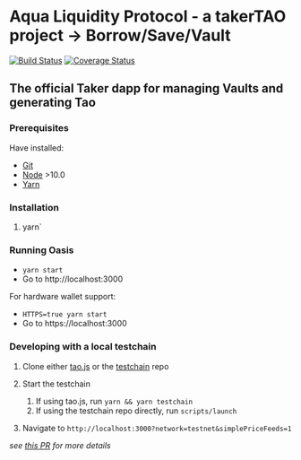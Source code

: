 # Aqua Liquidity Protocol - a takerTAO project -> Borrow/Save/Vault

[![Build Status][build]][build-url]
[![Coverage Status][cover]][cover-url]

## The official Taker dapp for managing Vaults and generating Tao

### Prerequisites

Have installed:

- [Git](https://git-scm.com/downloads)
- [Node](https://nodejs.org/en/download/) >10.0
- [Yarn](https://yarnpkg.com/lang/en/docs/install/)

### Installation

1.  yarn`

### Running Oasis

- `yarn start`
- Go to http://localhost:3000

For hardware wallet support:

- `HTTPS=true yarn start`
- Go to https://localhost:3000

### Developing with a local testchain

1. Clone either [tao.js](https://github.com/cleancoindev/tao.js) or the [testchain](https://github.com/cleancoindev/testchain) repo

2. Start the testchain
   1. If using tao.js, run `yarn && yarn testchain`
   2. If using the testchain repo directly, run `scripts/launch`

3) Navigate to `http://localhost:3000?network=testnet&simplePriceFeeds=1`

_see [this PR](https://github.com/cleancoindev/mct-cdp-portal/pull/26) for more details_

[build]: https://circleci.com/gh/cleancoindev/mct-cdp-portal.svg?style=svg
[build-url]: https://circleci.com/gh/cleancoindev/mct-cdp-portal
[cover]: https://codecov.io/gh/cleancoindev/mct-cdp-portal/branch/master/graph/badge.svg
[cover-url]: https://codecov.io/gh/cleancoindev/mct-cdp-portal
